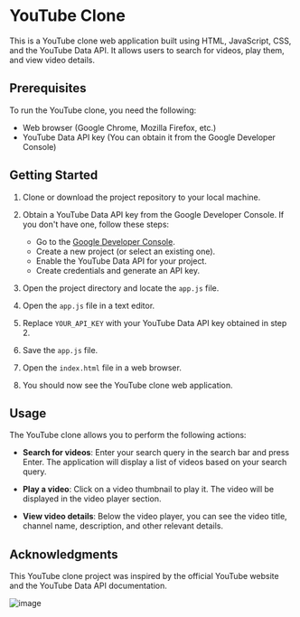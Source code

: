 # YouTube Clone 

This is a YouTube clone web application built using HTML, JavaScript, CSS, and the YouTube Data API. It allows users to search for videos, play them, and view video details.

## Prerequisites

To run the YouTube clone, you need the following:

- Web browser (Google Chrome, Mozilla Firefox, etc.)
- YouTube Data API key (You can obtain it from the Google Developer Console)

## Getting Started

1. Clone or download the project repository to your local machine.

2. Obtain a YouTube Data API key from the Google Developer Console. If you don't have one, follow these steps:
    - Go to the [Google Developer Console](https://console.developers.google.com/).
    - Create a new project (or select an existing one).
    - Enable the YouTube Data API for your project.
    - Create credentials and generate an API key.

3. Open the project directory and locate the `app.js` file.

4. Open the `app.js` file in a text editor.

5. Replace `YOUR_API_KEY` with your YouTube Data API key obtained in step 2.

6. Save the `app.js` file.

7. Open the `index.html` file in a web browser.

8. You should now see the YouTube clone web application.

## Usage

The YouTube clone allows you to perform the following actions:

- **Search for videos**: Enter your search query in the search bar and press Enter. The application will display a list of videos based on your search query.

- **Play a video**: Click on a video thumbnail to play it. The video will be displayed in the video player section.

- **View video details**: Below the video player, you can see the video title, channel name, description, and other relevant details.

## Acknowledgments

This YouTube clone project was inspired by the official YouTube website and the YouTube Data API documentation.

![image](https://github.com/Enhancer18/Dev-Geeks/assets/102911149/58bcd401-4d71-4ed5-8aa6-acc48e1eb3bc)

